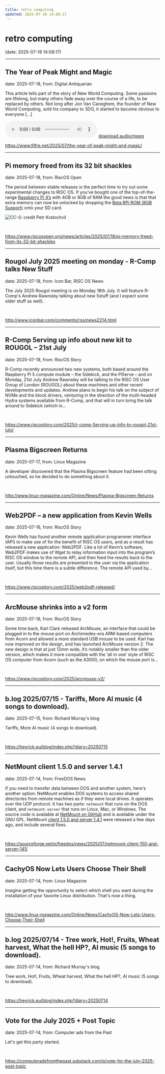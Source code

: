 ```yaml
---
title: retro computing
updated: 2025-07-18 14:08:17
---
```


# retro computing

(date: 2025-07-18 14:08:17)

---

## The Year of Peak Might and Magic

date: 2025-07-18, from: Digital Antiquarian

This article tells part of the story of New World Computing. Some passions are lifelong, but many others fade away over the course of a life, to be replaced by others. Not long after Jon Van Caneghem, the founder of New World Computing, sold his company to 3DO, it started to become obvious to everyone [&#8230;] 

<audio crossorigin="anonymous" controls="controls">
<source type="audio/mpeg" src="https://www.filfre.net/wp-content/uploads/2025/07/MAINMENU.mp3"></source>
</audio> <a href="https://www.filfre.net/wp-content/uploads/2025/07/MAINMENU.mp3" target="_blank">download audio/mpeg</a><br> 

<https://www.filfre.net/2025/07/the-year-of-peak-might-and-magic/>

---

## Pi memory freed from its 32 bit shackles

date: 2025-07-18, from: RiscOS Open

<p>The period between stable releases is the perfect time to try out some experimental changes to <span class="caps">RISC</span> OS. If you&#8217;ve bought one of the top-of-the-range <a href="https://www.raspberrypi.com/products/raspberry-pi-4-model-b/">Raspberry Pi 4&#8217;s</a> with 4GB or 8GB of <span class="caps">RAM</span> the good news is that that extra memory can now be unlocked by dropping the <a href="/zipfiles/platform/raspberry-pi/BCM2835Dev-8GB.5.31.zip">Beta RPi <span class="caps">ROM</span> &#40;8GB Support)</a> onto your SD card.</p>
<p><img src="/images/third_party/ddr-memory.png" title="CC-0: credit Petr Kratochvil" alt="CC-0: credit Petr Kratochvil" /></p> 

<br> 

<https://www.riscosopen.org/news/articles/2025/07/18/pi-memory-freed-from-its-32-bit-shackles>

---

## Rougol July 2025 meeting on monday - R-Comp talks New 5tuff

date: 2025-07-18, from: Icon Bar, RISC OS News

The July 2025 Rougol meeting is on Monday 18th July. It will feature R-Comp's Andrew Rawnsley talking about new 5stuff (and I expect some older stuff as well). 

<br> 

<http://www.iconbar.com/comments/rss/news2214.html>

---

## R-Comp 5erving up info about new kit to ROUGOL – 21st July

date: 2025-07-18, from: RiscOS Story

R-Comp recently announced two new systems, both based around the Raspberry Pi 5 compute module &#8211; the 5idekick, and the Pi5erve &#8211; and on Monday, 21st July Andrew Rawnsley will be talking to the RISC OS User Group of London (ROUGOL) about these machines and other recent developments and updates. Andrew plans to begin his talk on the subject of NVMe and the block drivers, venturing in the direction of the multi-headed Hydra systems available from R-Comp, and that will in turn bring the talk around to 5idekick (which in&#8230; 

<br> 

<https://www.riscository.com/2025/r-comp-5erving-up-info-to-rougol-21st-july/>

---

## Plasma Bigscreen Returns

date: 2025-07-17, from: Linux Magazine

<p>A developer discovered that the Plasma Bigscreen feature had been sitting untouched, so he decided to do something about it.</p> 

<br> 

<http://www.linux-magazine.com/Online/News/Plasma-Bigscreen-Returns>

---

## Web2PDF – a new application from Kevin Wells

date: 2025-07-16, from: RiscOS Story

Kevin Wells has found another remote application programmer interface (API) to make use of for the benefit of RISC OS users, and as a result has released a new application: Web2PDF. Like a lot of Kevin&#8217;s software, Web2PDF makes use of Wget to relay information input into the program&#8217;s RISC OS window to the remote API, and then feed the results back to the user. Usually those results are presented to the user via the application itself, but this time there is a subtle difference. The remote API used by&#8230; 

<br> 

<https://www.riscository.com/2025/web2pdf-released/>

---

## ArcMouse shrinks into a v2 form

date: 2025-07-16, from: RiscOS Story

Some time back, Karl Clark released ArcMouse, an interface that could be plugged in to the mouse port on Archimedes-era ARM-based computers from Acorn and allowed a more standard USB mouse to be used. Karl has now improved on the design, and has launched ArcMouse version 2. The new design is that at just 12mm wide, it&#8217;s notably smaller than the older version, which makes it more compatible with the &#8216;all in one&#8217; style of RISC OS computer from Acorn (such as the A3000, on which the mouse port is&#8230; 

<br> 

<https://www.riscository.com/2025/arcmouse-v2/>

---

## b.log 2025/07/15 - Tariffs, More AI music (4 songs to download).

date: 2025-07-15, from: Richard Murray's blog

Tariffs, More AI music (4 songs to download). 

<br> 

<https://heyrick.eu/blog/index.php?diary=20250715>

---

## NetMount client 1.5.0 and server 1.4.1

date: 2025-07-14, from: FreeDOS News

<div class="markdown_content"><p>If you need to transfer data between DOS and another system, here's another option: NetMount enables DOS systems to access shared directories from remote machines as if they were local drives. It operates over the UDP protocol. It has two parts: <code>netmount</code> that runs on the DOS client, and <code>netmount-server</code> that runs on Linux, Mac, or Windows. The source code is available at <a class="" href="https://github.com/jrohel/NetMount" rel="nofollow">NetMount on GitHub</a> and is available under the GNU GPL. NetMount <a class="" href="https://github.com/jrohel/NetMount/releases/tag/client-v1.5.0%2Cserver-v1.4.1" rel="nofollow">client 1.5.0 and server 1.4.1</a> were released a few days ago, and include several fixes.</p></div> 

<br> 

<https://sourceforge.net/p/freedos/news/2025/07/netmount-client-150-and-server-141/>

---

## CachyOS Now Lets Users Choose Their Shell

date: 2025-07-14, from: Linux Magazine

<p>Imagine getting the opportunity to select which shell you want during the installation of your favorite Linux distribution. That's now a thing.</p> 

<br> 

<http://www.linux-magazine.com/Online/News/CachyOS-Now-Lets-Users-Choose-Their-Shell>

---

## b.log 2025/07/14 - Tree work, Hot!, Fruits, Wheat harvest, What the hell HP?, AI music (5 songs to download).

date: 2025-07-14, from: Richard Murray's blog

Tree work, Hot!, Fruits, Wheat harvest, What the hell HP?, AI music (5 songs to download). 

<br> 

<https://heyrick.eu/blog/index.php?diary=20250714>

---

## Vote for the July 2025 + Post Topic

date: 2025-07-14, from: Computer ads from the Past

Let's get this party started. 

<br> 

<https://computeradsfromthepast.substack.com/p/vote-for-the-july-2025-post-topic>

